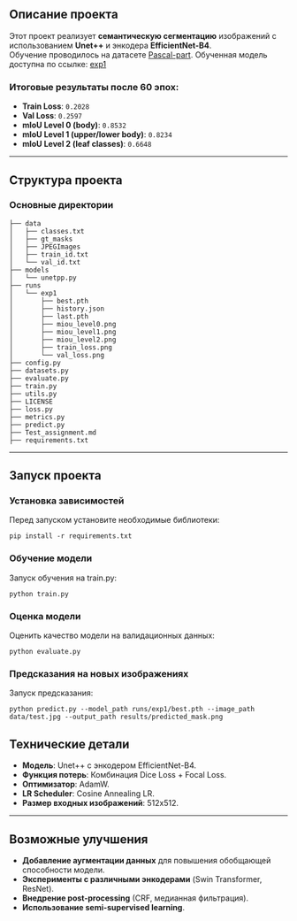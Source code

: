 ## Описание проекта

Этот проект реализует **семантическую сегментацию** изображений с использованием **Unet++** и энкодера **EfficientNet-B4**.  
Обучение проводилось на датасете [Pascal-part](https://drive.google.com/file/d/1unIkraozhmsFtkfneZVhw8JMOQ8jv78J/view?usp=sharing).
Обученная модель доступна по ссылке: [exp1](https://drive.google.com/file/d/1glQs_W22PaAuMfY4U8TOwxh7vUYSGtJ4/view?usp=sharing)

### Итоговые результаты после 60 эпох:

- **Train Loss**: `0.2028`
- **Val Loss**: `0.2597`
- **mIoU Level 0 (body)**: `0.8532`
- **mIoU Level 1 (upper/lower body)**: `0.8234`
- **mIoU Level 2 (leaf classes)**: `0.6648`

---

## Структура проекта

### **Основные директории**
```
├── data
│   ├── classes.txt
│   ├── gt_masks
│   ├── JPEGImages
│   ├── train_id.txt
│   └── val_id.txt
├── models
│   └── unetpp.py
├── runs
│   └── exp1
│       ├── best.pth
│       ├── history.json
│       ├── last.pth
│       ├── miou_level0.png
│       ├── miou_level1.png
│       ├── miou_level2.png
│       ├── train_loss.png
│       └── val_loss.png
├── config.py
├── datasets.py
├── evaluate.py
├── train.py
├── utils.py
├── LICENSE
├── loss.py
├── metrics.py
├── predict.py
├── Test_assignment.md
├── requirements.txt
```

---

## **Запуск проекта**

### Установка зависимостей
Перед запуском установите необходимые библиотеки:

```
pip install -r requirements.txt
```

### Обучение модели
Запуск обучения на train.py:

```
python train.py
```

### Оценка модели
Оценить качество модели на валидационных данных:

```
python evaluate.py
```

### Предсказания на новых изображениях
Запуск предсказания:
```
python predict.py --model_path runs/exp1/best.pth --image_path data/test.jpg --output_path results/predicted_mask.png
```


## **Технические детали**

- **Модель**: Unet++ с энкодером EfficientNet-B4.
- **Функция потерь**: Комбинация Dice Loss + Focal Loss.
- **Оптимизатор**: AdamW.
- **LR Scheduler**: Cosine Annealing LR.
- **Размер входных изображений**: 512x512.

---

## **Возможные улучшения**

- **Добавление аугментации данных** для повышения обобщающей способности модели.
- **Эксперименты с различными энкодерами** (Swin Transformer, ResNet).
- **Внедрение post-processing** (CRF, медианная фильтрация).
- **Использование semi-supervised learning**.

